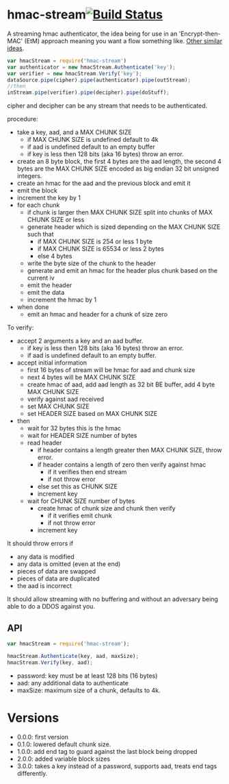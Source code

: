hmac-stream[![Build Status](https://travis-ci.org/calvinmetcalf/hmac-stream.svg)](https://travis-ci.org/calvinmetcalf/hmac-stream)
====

A streaming hmac authenticator, the idea being for use in an 'Encrypt-then-MAC' (EtM) approach meaning you want a flow something like.  [Other similar ideas](https://www.imperialviolet.org/2014/06/27/streamingencryption.html).

```js
var hmacStream = require('hmac-stream')
var authenticator = new hmacStream.Authenticate('key');
var verifier = new hmacStream.Verify('key');
dataSource.pipe(cipher).pipe(authenticator).pipe(outStream);
//then
inStream.pipe(verifier).pipe(decipher).pipe(doStuff);
```

cipher and decipher can be any stream that needs to be authenticated.

procedure: 

- take a key, aad, and a MAX CHUNK SIZE
    - if MAX CHUNK SIZE is undefined default to 4k
    - if aad is undefined default to an empty buffer
    - if key is less then 128 bits (aka 16 bytes) throw an error.
- create an 8 byte block, the first 4 bytes are the aad length, the second 4 bytes
    are the MAX CHUNK SIZE encoded as big endian 32 bit unsigned integers. 
- create an hmac for the aad and the previous block and emit it
- emit the block
- increment the key by 1
- for each chunk
    - if chunk is larger then MAX CHUNK SIZE split into chunks of MAX CHUNK SIZE or less
    - generate header which is sized depending on the MAX CHUNK SIZE such that
        - if MAX CHUNK SIZE is 254 or less 1 byte
        - if MAX CHUNK SIZE is 65534 or less 2 bytes
        - else 4 bytes
    - write the byte size of the chunk to the header
    - generate and emit an hmac for the header plus chunk based on the current iv
    - emit the header
    - emit the data
    - increment the hmac by 1
- when done
    - emit an hmac and header for a chunk of size zero

To verify:


- accept 2 arguments a key and an aad buffer.
    - if key is less then 128 bits (aka 16 bytes) throw an error.
    - if aad is undefined default to an empty buffer.
- accept initial information
    - first 16 bytes of stream will be hmac for aad and chunk size
    - next 4 bytes will be MAX CHUNK SIZE
    - create hmac of aad, add aad length as 32 bit BE buffer, add 4 byte MAX CHUNK SIZE
    - verify against aad received
    - set MAX CHUNK SIZE
    - set HEADER SIZE based on MAX CHUNK SIZE
- then
    - wait for 32 bytes this is the hmac
    - wait for HEADER SIZE number of bytes
    - read header
        - if header contains a length greater then MAX CHUNK SIZE, throw error.
        - if header contains a length of zero then verify against hmac
            - if it verifies then end stream
            - if not throw error
        - else set this as CHUNK SIZE
        - increment key
    - wait for CHUNK SIZE number of bytes
        - create hmac of chunk size and chunk then verify
            - if it verifies emit chunk
            - if not throw error
        - increment key

It should throw errors if
  - any data is modified
  - any data is omitted (even at the end)
  - pieces of data are swapped
  - pieces of data are duplicated
  - the aad is incorrect

It should allow streaming with no buffering and without an adversary
being able to do a DDOS against you.

## API

```js
var hmacStream = require('hmac-stream');

hmacStream.Authenticate(key, aad, maxSize);
hmacStream.Verify(key, aad);
```

- password: key must be at least 128 bits (16 bytes)
- aad: any additional data to authenticate
- maxSize: maximum size of a chunk, defaults to 4k.


# Versions
- 0.0.0: first version
- 0.1.0: lowered default chunk size.
- 1.0.0: add end tag to guard against the last block being dropped
- 2.0.0: added variable block sizes
- 3.0.0: takes a key instead of a password, supports aad, treats end tags differently.